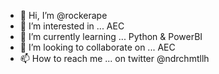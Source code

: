 - 👋 Hi, I’m @rockerape
- 👀 I’m interested in ... AEC
- 🌱 I’m currently learning ... Python & PowerBI
- 💞️ I’m looking to collaborate on ... AEC
- 📫 How to reach me ... on twitter @ndrchmtllh

<!---
rockerape/rockerape is a ✨ special ✨ repository because its `README.md` (this file) appears on your GitHub profile.
You can click the Preview link to take a look at your changes.
--->
